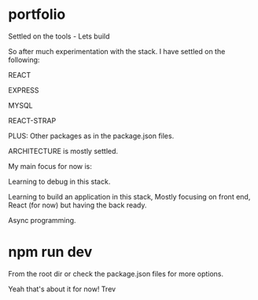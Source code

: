 # portfolio
Settled on the tools - Lets build

So after much experimentation with the stack. I have settled on the following:

REACT

EXPRESS

MYSQL

REACT-STRAP

PLUS: Other packages as in the package.json files.

ARCHITECTURE is mostly settled.

My main focus for now is: 

Learning to debug in this stack.

Learning to build an application in this stack, Mostly focusing on front end, React (for now) but having the back ready.

Async programming.

# npm run dev

From the root dir or check the package.json files for more options.

Yeah that's about it for now!
Trev

